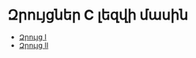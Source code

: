 Զրույցներ C լեզվի մասին
=======================

* [Զրույց I](https://github.com/armenbadal/notes-on-c/blob/master/chapter01.md)
* [Զրույց II](https://github.com/armenbadal/notes-on-c/blob/master/chapter02.md)

